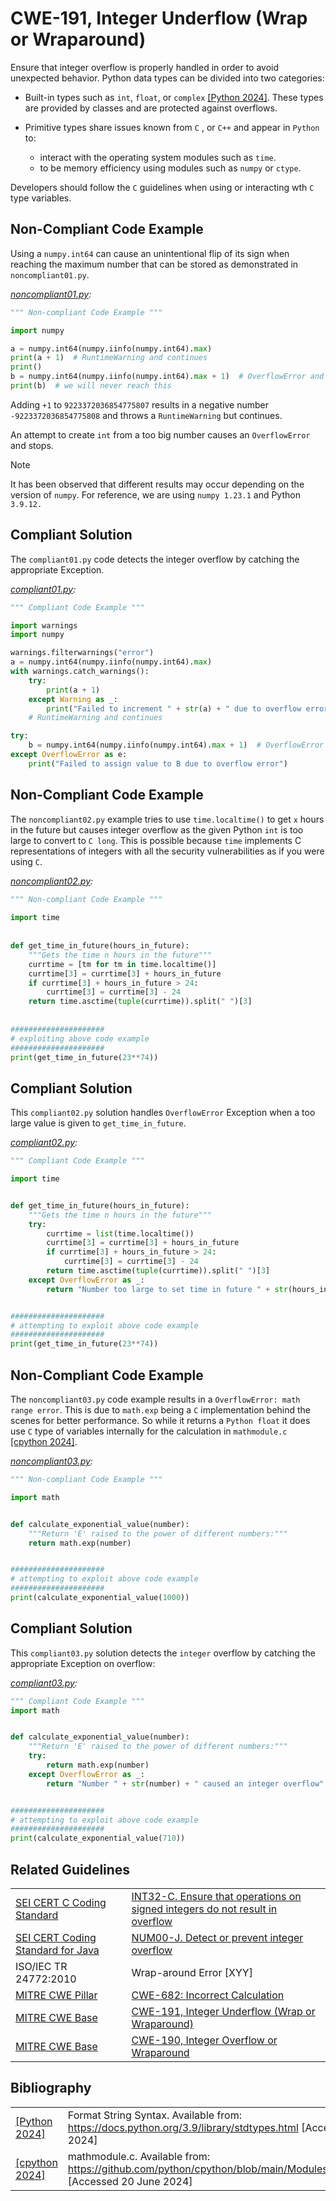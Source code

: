 # CWE-191, Integer Underflow (Wrap or Wraparound)

Ensure that integer overflow is properly handled in order to avoid unexpected behavior. Python data types can be divided into two categories:

- Built-in types such as `int`, `float`, or `complex` [[Python 2024]](https://docs.python.org/3.9/library/stdtypes.html). These types are provided by classes and are protected against overflows.

- Primitive types share issues known from `C` , or `C++` and appear in `Python` to:
  - interact with the operating system modules such as `time`.
  - to be memory efficiency using modules such as `numpy` or `ctype`.

Developers should follow the `C` guidelines when using or interacting wth `C` type variables.

## Non-Compliant Code Example

Using a `numpy.int64` can cause an unintentional flip of its sign when reaching the maximum number that can be stored as demonstrated in `noncompliant01.py`.

*[noncompliant01.py](noncompliant01.py):*

```python
""" Non-compliant Code Example """

import numpy

a = numpy.int64(numpy.iinfo(numpy.int64).max)
print(a + 1)  # RuntimeWarning and continues
print()
b = numpy.int64(numpy.iinfo(numpy.int64).max + 1)  # OverflowError and stops
print(b)  # we will never reach this
```

Adding `+1` to `9223372036854775807` results in a negative number `-9223372036854775808` and throws a `RuntimeWarning`  but continues.

An attempt to create `int` from a too big number causes an `OverflowError` and stops.

> [!NOTE]
> It has been observed that different results may occur depending on the version of `numpy`. For reference, we are using `numpy 1.23.1` and Python `3.9.12.`

## Compliant Solution

The `compliant01.py` code detects the integer overflow by catching the appropriate Exception.

*[compliant01.py](compliant01.py):*

```python
""" Compliant Code Example """

import warnings
import numpy

warnings.filterwarnings("error")
a = numpy.int64(numpy.iinfo(numpy.int64).max)
with warnings.catch_warnings():
    try:
        print(a + 1)
    except Warning as _:
        print("Failed to increment " + str(a) + " due to overflow error")
    # RuntimeWarning and continues

try:
    b = numpy.int64(numpy.iinfo(numpy.int64).max + 1)  # OverflowError and stops
except OverflowError as e:
    print("Failed to assign value to B due to overflow error")
```

## Non-Compliant Code Example

The `noncompliant02.py` example tries to use `time.localtime()` to get `x` hours in the future but causes integer overflow as the given Python `int` is too large to convert to `C long`. This is possible because `time` implements C representations of integers with all the security vulnerabilities as if you were using `C`.

*[noncompliant02.py](noncompliant02.py):*

```python
""" Non-compliant Code Example """
 
import time
 
 
def get_time_in_future(hours_in_future):
    """Gets the time n hours in the future"""
    currtime = [tm for tm in time.localtime()]
    currtime[3] = currtime[3] + hours_in_future
    if currtime[3] + hours_in_future > 24:
        currtime[3] = currtime[3] - 24
    return time.asctime(tuple(currtime)).split(" ")[3]
 
 
#####################
# exploiting above code example
#####################
print(get_time_in_future(23**74))
```

## Compliant Solution

This `compliant02.py` solution handles `OverflowError` Exception when a too large value is given to `get_time_in_future`.

*[compliant02.py](compliant02.py):*

```python
""" Compliant Code Example """

import time


def get_time_in_future(hours_in_future):
    """Gets the time n hours in the future"""
    try:
        currtime = list(time.localtime())
        currtime[3] = currtime[3] + hours_in_future
        if currtime[3] + hours_in_future > 24:
            currtime[3] = currtime[3] - 24
        return time.asctime(tuple(currtime)).split(" ")[3]
    except OverflowError as _:
        return "Number too large to set time in future " + str(hours_in_future)


#####################
# attempting to exploit above code example
#####################
print(get_time_in_future(23**74))
```

## Non-Compliant Code Example

The `noncompliant03.py` code example results in a `OverflowError: math range error`. This is due to `math.exp` being a `C` implementation behind the scenes for better performance. So while it returns a `Python float` it does use `C` type of variables internally for the calculation in `mathmodule.c` [[cpython 2024]](https://github.com/python/cpython/blob/main/Modules/mathmodule.c).

*[noncompliant03.py](noncompliant03.py):*

```python
""" Non-compliant Code Example """

import math


def calculate_exponential_value(number):
    """Return 'E' raised to the power of different numbers:"""
    return math.exp(number)


#####################
# attempting to exploit above code example
#####################
print(calculate_exponential_value(1000))

```

## Compliant Solution

This `compliant03.py` solution detects the `integer` overflow by catching the appropriate Exception on overflow:

*[compliant03.py](compliant03.py):*

```python
""" Compliant Code Example """
import math


def calculate_exponential_value(number):
    """Return 'E' raised to the power of different numbers:"""
    try:
        return math.exp(number)
    except OverflowError as _:
        return "Number " + str(number) + " caused an integer overflow"


#####################
# attempting to exploit above code example
#####################
print(calculate_exponential_value(710))
```

## Related Guidelines

|||
|:---|:---|
|[SEI CERT C Coding Standard](https://wiki.sei.cmu.edu/confluence/display/c/SEI+CERT+C+Coding+Standard)|[INT32-C. Ensure that operations on signed integers do not result in overflow](https://wiki.sei.cmu.edu/confluence/display/c/INT32-C.+Ensure+that+operations+on+signed+integers+do+not+result+in+overflow)|
|[SEI CERT Coding Standard for Java](https://wiki.sei.cmu.edu/confluence/display/java/SEI+CERT+Oracle+Coding+Standard+for+Java)|[NUM00-J. Detect or prevent integer overflow](https://wiki.sei.cmu.edu/confluence/display/java/NUM00-J.+Detect+or+prevent+integer+overflow)|
|ISO/IEC TR 24772:2010|Wrap-around Error [XYY]|
|[MITRE CWE Pillar](http://cwe.mitre.org/)|[CWE-682: Incorrect Calculation](https://cwe.mitre.org/data/definitions/682.html)|
|[MITRE CWE Base](http://cwe.mitre.org/)|[CWE-191, Integer Underflow (Wrap or Wraparound)](http://cwe.mitre.org/data/definitions/191.html)|
|[MITRE CWE Base](http://cwe.mitre.org/)|[CWE-190, Integer Overflow or Wraparound](http://cwe.mitre.org/data/definitions/190.html)|

## Bibliography

|||
|:---|:---|
|[[Python 2024]](https://docs.python.org/3.9/library/stdtypes.html)|Format String Syntax. Available from: <https://docs.python.org/3.9/library/stdtypes.html> \[Accessed 20 June 2024]|
|[[cpython 2024]](https://github.com/python/cpython/blob/main/Modules/mathmodule.c)|mathmodule.c. Available from: <https://github.com/python/cpython/blob/main/Modules/mathmodule.c)> \[Accessed 20 June 2024]|
